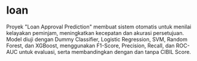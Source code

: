 # loan
 Proyek "Loan Approval Prediction" membuat sistem otomatis untuk menilai kelayakan peminjam, meningkatkan kecepatan dan akurasi persetujuan. Model diuji dengan Dummy Classifier, Logistic Regression, SVM, Random Forest, dan XGBoost, menggunakan F1-Score, Precision, Recall, dan ROC-AUC untuk evaluasi, serta membandingkan dengan dan tanpa CIBIL Score.
